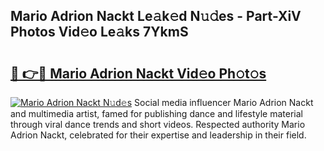 ## Mario Adrion Nackt Le𝚊k𝚎d N𝚞𝚍es - Part-XiV Photos Vid𝚎o Le𝚊ks 7YkmS

# <h2><a href="http://fb6n1f2.evod.top/?m=Mario+Adrion+Nackt">🔗 👉🔴 Mario Adrion Nackt Vid𝚎o Ph𝚘t𝚘s</a></h2>

[![Mario Adrion Nackt N𝚞d𝚎s](https://i.imgur.com/8V9OHl7.gif)](http://fb6n1f2.evod.top/?m=Mario+Adrion+Nackt)
Social media influencer Mario Adrion Nackt and multimedia artist, famed for publishing dance and lifestyle material through viral dance trends and short videos. Respected authority Mario Adrion Nackt, celebrated for their expertise and leadership in their field. 
